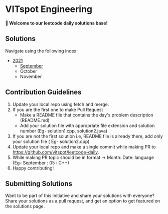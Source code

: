 
# VITspot Engineering

**👋 Welcome to our leetcode daily solutions base!**

## Solutions
Navigate using the following index:
- [2021](./2021/readme.md)
  - [September](./2021/september/readme.md)
  - October
  - November

## Contribution Guidelines
1. Update your local repo using fetch and merge.
2. If you are the first one to make Pull Request
   - Make a README file that contains the day's problem description (README.md)
   - Add your solution file with appropriate file extension and solution number (Eg- solution1.cpp, solution2.java)
3. If you are not the first solution i.e, README file is already there, add only your solution file ( Eg- solution2.cpp)
4. Update your local repo and make a single commit while making PR to https://github.com/vitspot/leetcode-daily.
5. While making PR topic should be in format -> Month: Date: language (Eg- September : 05 : C++)
6. Happy contributing!

## Submitting Solutions 
Want to be part of this initiative and share your solutions with everyone? Share your solutions as a pull request, and get an option to get featured on the solutions page.

